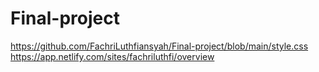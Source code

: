 # Final-project
https://github.com/FachriLuthfiansyah/Final-project/blob/main/style.css
https://app.netlify.com/sites/fachriluthfi/overview
